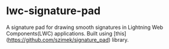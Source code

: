 # lwc-signature-pad
A signature pad for drawing smooth signatures in Lightning Web Components(LWC) applications. Built using [this] (https://github.com/szimek/signature_pad) library.
